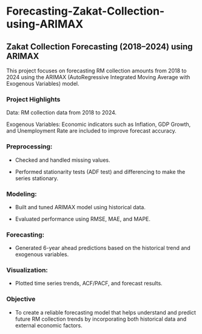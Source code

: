 # Forecasting-Zakat-Collection-using-ARIMAX

## Zakat Collection Forecasting (2018–2024) using ARIMAX

This project focuses on forecasting RM collection amounts from 2018 to 2024 using the ARIMAX (AutoRegressive Integrated Moving Average with Exogenous Variables) model.

### Project Highlights
Data: RM collection data from 2018 to 2024.

Exogenous Variables: Economic indicators such as Inflation, GDP Growth, and Unemployment Rate are included to improve forecast accuracy.

### Preprocessing:

- Checked and handled missing values.

- Performed stationarity tests (ADF test) and differencing to make the series stationary.

### Modeling:

- Built and tuned ARIMAX model using historical data.

- Evaluated performance using RMSE, MAE, and MAPE.

### Forecasting: 

- Generated 6-year ahead predictions based on the historical trend and exogenous variables.

### Visualization:

- Plotted time series trends, ACF/PACF, and forecast results.

### Objective

- To create a reliable forecasting model that helps understand and predict future RM collection trends by incorporating both historical data and external economic factors.
